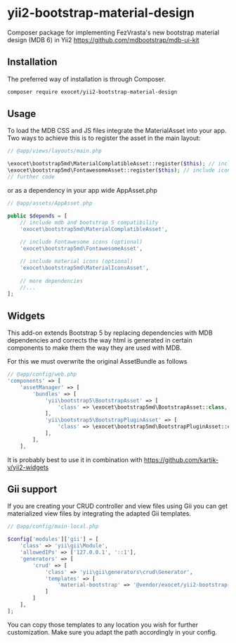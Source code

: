 # yii2-bootstrap-material-design

Composer package for implementing FezVrasta's new bootstrap material design (MDB 6) in Yii2
https://github.com/mdbootstrap/mdb-ui-kit


## Installation

The preferred way of installation is through Composer.
```bash
composer require exocet/yii2-bootstrap-material-design
```


## Usage

To load the MDB CSS and JS files integrate the MaterialAsset into your app.
Two ways to achieve this is to register the asset in the main layout:

```php
// @app/views/layouts/main.php

\exocet\bootstrap5md\MaterialComplatibleAsset::register($this); // include css and js
\exocet\bootstrap5md\FontawesomeAsset::register($this); // include icons (optional)
// further code
```

or as a dependency in your app wide AppAsset.php

```php
// @app/assets/AppAsset.php

public $depends = [
    // include mdb and bootstrap 5 compatibility
    'exocet\bootstrap5md\MaterialComplatibleAsset',
    
    // include Fontawesome icons (optional)
    'exocet\bootstrap5md\FontawesomeAsset',

    // include material icons (optional)
    'exocet\bootstrap5md\MaterialIconsAsset',
    
    // more dependencies
    //...
];
```

## Widgets

This add-on extends Bootstrap 5 by replacing dependencies with MDB dependencies and corrects the way html is generated in certain components to make them the way they are used with MDB.

For this we must overwrite the original AssetBundle as follows


```php
// @app/config/web.php
'components' => [
    'assetManager' => [
        'bundles' => [
            'yii\bootstrap5\BootstrapAsset' => [
                'class' => \exocet\bootstrap5md\BootstrapAsset::class,
            ],
            'yii\bootstrap5\BootstrapPluginAsset' => [
                'class' => \exocet\bootstrap5md\BootstrapPluginAsset::class,
            ],
        ],
    ],
```

It is probably best to use it in combination with https://github.com/kartik-v/yii2-widgets

## Gii support

If you are creating your CRUD controller and view files using Gii you can get materialized view files by integrating the adapted Gii templates.

```php
// @app/config/main-local.php

$config['modules']['gii'] = [
    'class' => 'yii\gii\Module',      
    'allowedIPs' => ['127.0.0.1', '::1'],  
    'generators' => [
        'crud' => [
            'class' => 'yii\gii\generators\crud\Generator',
            'templates' => [
                'material-bootstrap' => '@vendor/exocet/yii2-bootstrap-material-design/src/generators/crud',
            ]
        ]
    ],
];
```

You can copy those templates to any location you wish for further customization. Make sure you adapt the path accordingly in your config.
